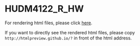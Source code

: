 # HUDM4122_R_HW  

For rendering html files, please click [here](https://htmlpreview.github.io/). 

If you want to directly see the rendered html files, please copy   `http://htmlpreview.github.io/?` in front of the html address. 

